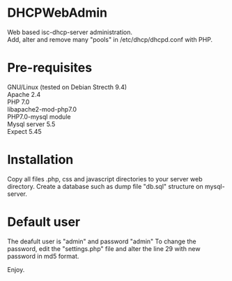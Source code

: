 # DHCPWebAdmin
Web based isc-dhcp-server administration. <br>
Add, alter and remove many "pools" in /etc/dhcp/dhcpd.conf with PHP. 
 
# Pre-requisites
GNU/Linux (tested on Debian Strecth 9.4) <br>
Apache 2.4 <br>
PHP 7.0 <br>
libapache2-mod-php7.0 <br>
PHP7.0-mysql module <br>
Mysql server 5.5 <br>
Expect 5.45   

# Installation
Copy all files .php, css and javascript directories to your server web directory.
Create a database such as dump file "db.sql" structure on mysql-server.

# Default user
The deafult user is "admin" and password "admin"
To change the password, edit the "settings.php" file and alter the line 29 with new password in md5 format.


Enjoy.

